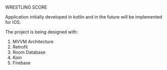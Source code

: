 WRESTLING SCORE

Application initially developed in kotlin and in the future will be implemented for IOS.

The project is being designed with:
  1. MVVM Architecture
  2. Retrofit
  4. Room Database
  5. Koin
  6. Firebase
